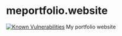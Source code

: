 # meportfolio.website

[![Known Vulnerabilities](https://snyk.io/test/github/VladislavDesu/VladislavDesu.github.io/badge.svg?targetFile=package.json)](https://snyk.io/test/github/VladislavDesu/VladislavDesu.github.io?targetFile=package.json)
My portfolio website
